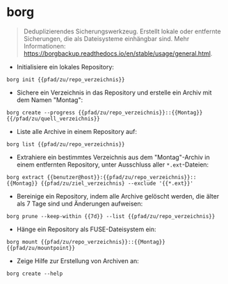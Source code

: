 # borg

> Deduplizierendes Sicherungswerkzeug.
> Erstellt lokale oder entfernte Sicherungen, die als Dateisysteme einhängbar sind.
> Mehr Informationen: <https://borgbackup.readthedocs.io/en/stable/usage/general.html>.

- Initialisiere ein lokales Repository:

`borg init {{pfad/zu/repo_verzeichnis}}`

- Sichere ein Verzeichnis in das Repository und erstelle ein Archiv mit dem Namen "Montag":

`borg create --progress {{pfad/zu/repo_verzeichnis}}::{{Montag}} {{/pfad/zu/quell_verzeichnis}}`

- Liste alle Archive in einem Repository auf:

`borg list {{pfad/zu/repo_verzeichnis}}`

- Extrahiere ein bestimmtes Verzeichnis aus dem "Montag"-Archiv in einem entfernten Repository, unter Ausschluss aller `*.ext`-Dateien:

`borg extract {{benutzer@host}}:{{pfad/zu/repo_verzeichnis}}::{{Montag}} {{pfad/zu/ziel_verzeichnis} --exclude '{{*.ext}}'`

- Bereinige ein Repository, indem alle Archive gelöscht werden, die älter als 7 Tage sind und Änderungen aufweisen:

`borg prune --keep-within {{7d}} --list {{pfad/zu/repo_verzeichnis}}`

- Hänge ein Repository als FUSE-Dateisystem ein:

`borg mount {{pfad/zu/repo_verzeichnis}}::{{Montag}} {{pfad/zu/mountpoint}}`

- Zeige Hilfe zur Erstellung von Archiven an:

`borg create --help`
